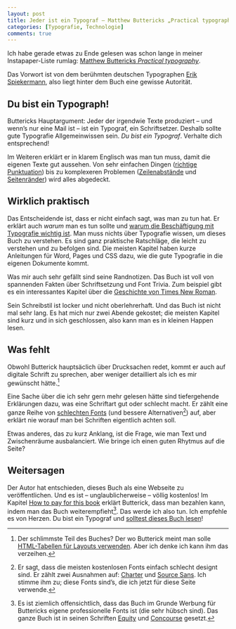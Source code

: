 ```yaml
---
layout: post
title: Jeder ist ein Typograf – Matthew Buttericks „Practical typography“
categories: [Typografie, Technologie]
comments: true
---
```


Ich habe gerade etwas zu Ende gelesen was schon lange in meiner Instapaper-Liste rumlag: [Matthew Buttericks *Practical typography*](http://practicaltypography.com/).

<!--more-->

Das Vorwort ist von dem berühmten deutschen Typographen [Erik Spiekermann](http://spiekermann.com/en/), also liegt hinter dem Buch eine gewisse Autorität.

## Du bist ein Typograph!

Buttericks Hauptargument: Jeder der irgendwie Texte produziert – und wenn’s nur eine Mail ist – ist ein Typograf, ein Schriftsetzer. Deshalb sollte gute Typografie Allgemeinwissen sein. *Du bist ein Typograf*. Verhalte dich entsprechend!

Im Weiteren erklärt er in klarem Englisch was man tun muss, damit die eigenen Texte gut aussehen. Von sehr einfachen Dingen ([richtige Punktuation](http://practicaltypography.com/type-composition.html)) bis zu komplexeren Problemen ([Zeilenabstände](http://practicaltypography.com/line-spacing.html) und [Seitenränder](http://practicaltypography.com/page-margins.html)) wird alles abgedeckt.

## Wirklich praktisch

Das Entscheidende ist, dass er nicht einfach sagt, was man zu tun hat. Er erklärt auch *warum* man es tun sollte und [warum die Beschäftigung mit Typografie wichtig ist](http://practicaltypography.com/why-does-typography-matter.html). Man muss nichts über Typografie wissen, um dieses Buch zu verstehen. Es sind ganz praktische Ratschläge, die leicht zu verstehen und zu befolgen sind. Die meisten Kapitel haben kurze Anleitungen für Word, Pages und CSS dazu, wie die gute Typografie in die eigenen Dokumente kommt.

Was mir auch sehr gefällt sind seine Randnotizen. Das Buch ist voll von spannenden Fakten über Schriftsetzung und Font Trivia. Zum beispiel gibt es ein interessantes Kapitel über die [Geschichte von Times New Roman](http://practicaltypography.com/times-new-roman.html).

Sein Schreibstil ist locker und nicht oberlehrerhaft. Und das Buch ist nicht mal sehr lang. Es hat mich nur zwei Abende gekostet; die meisten Kapitel sind kurz und in sich geschlossen, also kann man es in kleinen Happen lesen. 

## Was fehlt

Obwohl Butterick hauptsäclich über Drucksachen redet, kommt er auch auf digitale Schrift zu sprechen, aber weniger detailliert als ich es mir gewünscht hätte.[^tables] 

Eine Sache über die ich sehr gern mehr gelesen hätte sind tiefergehende Erklärungen dazu, was eine Schriftart gut oder schlecht macht. Er zählt eine ganze Reihe von [schlechten Fonts](http://practicaltypography.com/bad-fonts.html) (und bessere Alternativen[^freefont]) auf, aber erklärt nie worauf man bei Schriften eigentlich achten soll.

Etwas anderes, das zu kurz Anklang, ist die Frage, wie man Text und Zwischenräume ausbalanciert. Wie bringe ich einen guten Rhytmus auf die Seite?

## Weitersagen

Der Autor hat entschieden, dieses Buch als eine Webseite zu veröffentlichen. Und es ist – unglaublicherweise – völlig kostenlos! Im Kapitel [How to pay for this book](http://practicaltypography.com/how-to-pay-for-this-book.html) erklärt Butterick, dass man bezahlen kann, indem man das Buch weiterempfieht[^fonts]. Das werde ich also tun. Ich empfehle es von Herzen. Du bist ein Typograf und [solltest dieses Buch lesen](http://practicaltypography.com/)!

[^fonts]: Es ist ziemlich offensichtlich, dass das Buch im Grunde Werbung für Buttericks eigene professionelle Fonts ist (die sehr hübsch sind). Das ganze Buch ist in seinen Schriften [Equity](http://practicaltypography.com/index.html) und [Concourse](http://practicaltypography.com/concourse.html) gesetzt.

[^tables]: Der schlimmste Teil des Buches? Der wo Butterick meint man solle [HTML-Tabellen für Layouts verwenden](http://practicaltypography.com/tables.html). Aber ich denke ich kann ihm das verzeihen.

[^freefont]: Er sagt, dass die meisten kostenlosen Fonts einfach schlecht designt sind. Er zählt zwei Ausnahmen auf: [Charter](http://practicaltypography.com/charter.html) und [Source Sans](http://sourceforge.net/adobe/sourcesans/wiki/Home/). Ich stimme ihm zu; diese Fonts sind’s, die ich jetzt für diese Seite verwende.